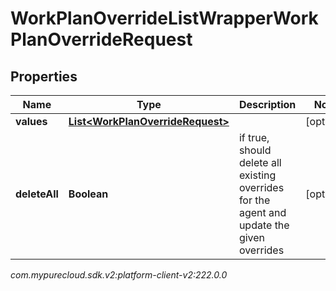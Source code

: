 # WorkPlanOverrideListWrapperWorkPlanOverrideRequest


## Properties

| Name | Type | Description | Notes |
| ------------ | ------------- | ------------- | ------------- |
| **values** | [**List&lt;WorkPlanOverrideRequest&gt;**](WorkPlanOverrideRequest) |  |  [optional] |
| **deleteAll** | **Boolean** | if true, should delete all existing overrides for the agent and update the given overrides |  [optional] |




_com.mypurecloud.sdk.v2:platform-client-v2:222.0.0_
